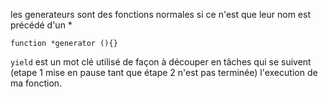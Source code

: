les generateurs sont des fonctions normales si ce n'est que leur nom est précédé d'un *

`function *generator (){}`

`yield` est un mot clé utilisé de façon à découper en tâches qui se suivent (etape 1 mise en pause tant que étape 2 n'est pas terminée) l'execution de ma fonction. 
